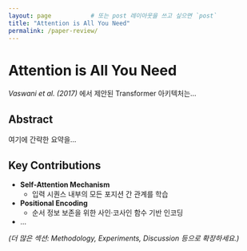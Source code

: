 ```yaml
---
layout: page           # 또는 post 레이아웃을 쓰고 싶으면 `post`
title: "Attention is All You Need"
permalink: /paper-review/
---
```


# Attention is All You Need

_Vaswani et al. (2017)_ 에서 제안된 Transformer 아키텍처는…

## Abstract

여기에 간략한 요약을…

## Key Contributions

- **Self-Attention Mechanism**  
  - 입력 시퀀스 내부의 모든 포지션 간 관계를 학습  
- **Positional Encoding**  
  - 순서 정보 보존을 위한 사인·코사인 함수 기반 인코딩  
- …

*(더 많은 섹션: Methodology, Experiments, Discussion 등으로 확장하세요.)*
